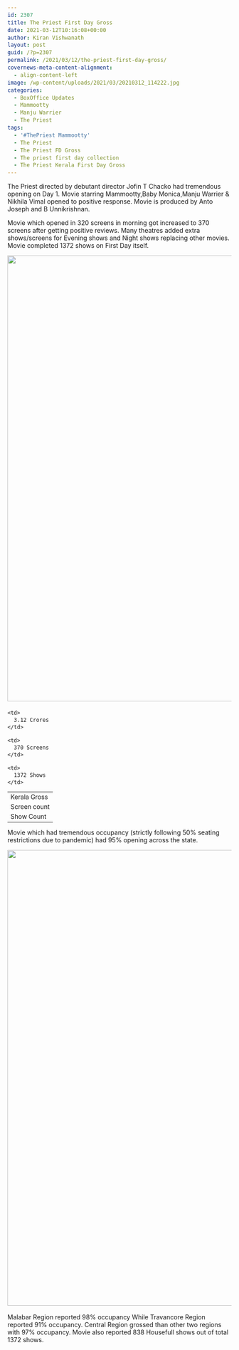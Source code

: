 ```yaml
---
id: 2307
title: The Priest First Day Gross
date: 2021-03-12T10:16:08+00:00
author: Kiran Vishwanath
layout: post
guid: /?p=2307
permalink: /2021/03/12/the-priest-first-day-gross/
covernews-meta-content-alignment:
  - align-content-left
image: /wp-content/uploads/2021/03/20210312_114222.jpg
categories:
  - BoxOffice Updates
  - Mammootty
  - Manju Warrier
  - The Priest
tags:
  - '#ThePriest Mammootty'
  - The Priest
  - The Priest FD Gross
  - The priest first day collection
  - The Priest Kerala First Day Gross
---
```

The Priest directed by debutant director Jofin T Chacko had tremendous opening on Day 1. Movie starring Mammootty,Baby Monica,Manju Warrier & Nikhila Vimal opened to positive response. Movie is produced by Anto Joseph and B Unnikrishnan. 



Movie which opened in 320 screens in morning got increased to 370 screens after getting positive reviews. Many theatres added extra shows/screens for Evening shows and Night shows replacing other movies. Movie completed 1372 shows on First Day itself. 

<img loading="lazy" width="720" height="1002" src="/wp-content/uploads/2021/03/IMG-20210312-WA0031.jpg" alt="" class="wp-image-2309" srcset="/wp-content/uploads/2021/03/IMG-20210312-WA0031.jpg 720w, /wp-content/uploads/2021/03/IMG-20210312-WA0031-216x300.jpg 216w" sizes="(max-width: 720px) 100vw, 720px" />  



<table>
  <tr>
    <td>
      Kerala Gross
    </td>
    
    <td>
      3.12 Crores
    </td>
  </tr>
  
  <tr>
    <td>
      Screen count
    </td>
    
    <td>
      370 Screens
    </td>
  </tr>
  
  <tr>
    <td>
      Show Count
    </td>
    
    <td>
      1372 Shows
    </td>
  </tr>
</table> 

Movie which had tremendous occupancy (strictly following 50% seating restrictions due to pandemic) had 95% opening across the state.

<img loading="lazy" width="728" height="1024" src="/wp-content/uploads/2021/03/IMG-20210311-WA0155-728x1024.jpg" alt="" class="wp-image-2310" srcset="/wp-content/uploads/2021/03/IMG-20210311-WA0155-728x1024.jpg 728w, /wp-content/uploads/2021/03/IMG-20210311-WA0155-213x300.jpg 213w, /wp-content/uploads/2021/03/IMG-20210311-WA0155-768x1080.jpg 768w, /wp-content/uploads/2021/03/IMG-20210311-WA0155.jpg 910w" sizes="(max-width: 728px) 100vw, 728px" />  

Malabar Region reported 98% occupancy While Travancore Region reported 91% occupancy. Central Region grossed than other two regions with 97% occupancy. Movie also reported 838 Housefull shows out of total 1372 shows.